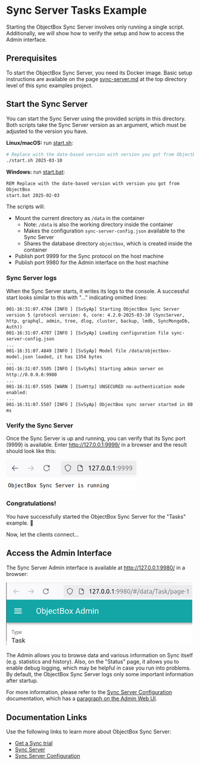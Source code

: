 # Sync Server Tasks Example

Starting the ObjectBox Sync Server involves only running a single script.
Additionally, we will show how to verify the setup and how to access the Admin interface.

## Prerequisites

To start the ObjectBox Sync Server, you need its Docker image.
Basic setup instructions are available on the page [sync-server.md](../../sync-server.md)
at the top directory level of this sync examples project.

## Start the Sync Server

You can start the Sync Server using the provided scripts in this directory.
Both scripts take the Sync Server version as an argument, which must be adjusted to the version you have.

**Linux/macOS:** run [start.sh](start.sh):

```bash
# Replace with the date-based version with version you got from ObjectBox
./start.sh 2025-03-10
```

**Windows:** run [start.bat](start.bat):

```batch
REM Replace with the date-based version with version you got from ObjectBox
start.bat 2025-02-03
```

The scripts will:

- Mount the current directory as `/data` in the container
    - Note: `/data` is also the working directory inside the container
    - Makes the configuration `sync-server-config.json` available to the Sync Server
    - Shares the database directory `objectbox`, which is created inside the container
- Publish port 9999 for the Sync protocol on the host machine
- Publish port 9980 for the Admin interface on the host machine

### Sync Server logs

When the Sync Server starts, it writes its logs to the console.
A successful start looks similar to this with "..." indicating omitted lines:

```text
001-16:31:07.4704 [INFO ] [SvSyAp] Starting ObjectBox Sync Server version 5 (protocol version: 6, core: 4.2.0-2025-03-10 (SyncServer, http, graphql, admin, tree, dlog, cluster, backup, lmdb, SyncMongoDb, Auth))
001-16:31:07.4707 [INFO ] [SvSyAp] Loading configuration file sync-server-config.json
...
001-16:31:07.4849 [INFO ] [SvSyAp] Model file /data/objectbox-model.json loaded, it has 1354 bytes
...
001-16:31:07.5505 [INFO ] [SvSyRs] Starting admin server on http://0.0.0.0:9980
...
001-16:31:07.5505 [WARN ] [SvHttp] UNSECURED no-authentication mode enabled:
...
001-16:31:07.5507 [INFO ] [SvSyAp] ObjectBox sync server started in 80 ms
```

### Verify the Sync Server

Once the Sync Server is up and running, you can verify that its Sync port (9999) is available.
Enter http://127.0.0.1:9999/ in a browser and the result should look like this:

<img src="images/sync-server-verify-sync-port.png" alt="ObjectBox Sync Server is running" width="350">

### Congratulations!

You have successfully started the ObjectBox Sync Server for the "Tasks" example. 🎉

Now, let the clients connect...

## Access the Admin Interface

The Sync Server Admin interface is available at http://127.0.0.1:9980/ in a browser:

<img src="images/sync-server-admin.png" alt="ObjectBox Admin web application" width="500">

The Admin allows you to browse data and various information on Sync itself (e.g. statistics and history).
Also, on the "Status" page, it allows you to enable debug logging,
which may be helpful in case you run into problems.
By default, the ObjectBox Sync Server logs only some important information after startup.

For more information,
please refer to the [Sync Server Configuration](https://sync.objectbox.io/sync-server-configuration) documentation,
which has a [paragraph on the Admin Web UI](https://sync.objectbox.io/objectbox-sync-server#admin-web-ui).

## Documentation Links

Use the following links to learn more about ObjectBox Sync Server:

- [Get a Sync trial](https://objectbox.io/sync/)
- [Sync Server](https://sync.objectbox.io/objectbox-sync-server)
- [Sync Server Configuration](https://sync.objectbox.io/sync-server-configuration)
